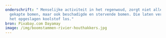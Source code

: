 ```yaml
---
onderschrift: " Menselijke activiteit in het regenwoud, zorgt niet alleen voor
  gekapte bomen, maar ook beschadigde en stervende bomen. Die laten vervolgens
  het opgeslagen koolstof los."
bron: Pixabay.com Dayamay
image: /img/boomstammen-rivier-houthakkers.jpg
---
```

